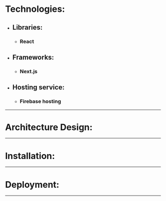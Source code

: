 # Technologies:
* ## Libraries:
    * ### React
* ## Frameworks:
    * ### Next.js
* ## Hosting service:
    * ### Firebase hosting
<hr/>

# Architecture Design:

<hr/>

# Installation:

<hr/>

# Deployment:

<hr/>
